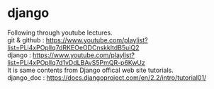 # django
Following through youtube lectures.</br>
git & github : https://www.youtube.com/playlist?list=PLi4xPOplIq7dRKEOeODCnskkltdB5uiQ2</br>
django : https://www.youtube.com/playlist?list=PLi4xPOplIq7d1vDdLBAvS5PmQR-p6KwUz</br>
It is same contents from Django offical web site tutorials.</br>
django_doc : https://docs.djangoproject.com/en/2.2/intro/tutorial01/</br>
